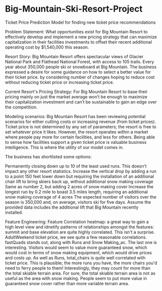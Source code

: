 # Big-Mountain-Ski-Resort-Project
Ticket Price Prediction Model for finding new ticket price recommendations 

Problem Statement:
What opportunities exist for Big Mountain Resort to effectively develop and implement a new pricing strategy that can maximize capitalization in their facilities investments to offset their recent additional operating cost by $1,540,000 this season.

Resort Story:
Big Mountain Resort offers spectacular views of Glacier National Park and Flathead National Forest, with access to 105 trails. Every year about 350,000 people ski or snowboard at Big Mountain. The business expressed a desire for some guidance on how to select a better value for their ticket price. by considering number of changes hoping to reduce cost without reducing ticket price or increasing ticket price.

Current Resort's Pricing Strategy:
For Big Mountain Resort to base their pricing mainly on just the market average won’t be enough to maximize their capitalization investment and can’t be sustainable to gain an edge over the competition.

Modeling scenarios:
Big Mountain Resort has been reviewing potential scenarios for either cutting costs or increasing revenue (from ticket prices). Ticket price is not determined by any set of parameters; the resort is free to set whatever price it likes. However, the resort operates within a market where people pay more for certain facilities, and less for others. Being able to sense how facilities support a given ticket price is valuable business intelligence. This is where the utility of our model comes in.

The business has shortlisted some options:

Permanently closing down up to 10 of the least used runs. This doesn't impact any other resort statistics.
Increase the vertical drop by adding a run to a point 150 feet lower down but requiring the installation of an additional chair lift to bring skiers back up, without additional snow making coverage
Same as number 2, but adding 2 acres of snow making cover
Increase the longest run by 0.2 mile to boast 3.5 miles length, requiring an additional snow making coverage of 4 acres
The expected number of visitors over the season is 350,000 and, on average, visitors ski for five days. Assume the provided data includes the additional lift that Big Mountain recently installed.

Feature Engineering:
Feature Correlation heatmap: a great way to gain a high level view and idnetify patterns of relationships amongst the features:
summit and base elevation are quite highly correlated. This isn't a surprise.
AdultWeekend ticket price, we see quite a few reasonable correlations. fastQuads stands out, along with Runs and Snow Making_ac.
The last one is interesting. Visitors would seem to value more guaranteed snow, which would cost in terms of snow making equipment, which would drive prices and costs up.
As well as Runs, total_chairs is quite well correlated with ticket price. This is plausible; the more runs you have, the more chairs you'd need to ferry people to them! Interestingly, they may count for more than the total skiable terrain area. For sure, the total skiable terrain area is not as useful as the area with snow making. People seem to put more value in guaranteed snow cover rather than more variable terrain area.

